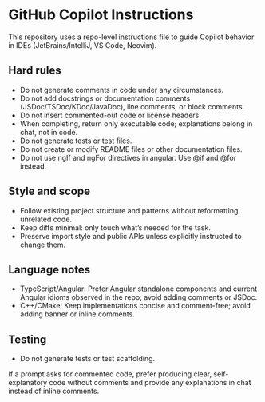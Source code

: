 # GitHub Copilot Instructions

This repository uses a repo-level instructions file to guide Copilot behavior in IDEs (JetBrains/IntelliJ, VS Code, Neovim).

## Hard rules
- Do not generate comments in code under any circumstances.
- Do not add docstrings or documentation comments (JSDoc/TSDoc/KDoc/JavaDoc), line comments, or block comments.
- Do not insert commented-out code or license headers.
- When completing, return only executable code; explanations belong in chat, not in code.
- Do not generate tests or test files.
- Do not create or modify README files or other documentation files.
- Do not use ngIf and ngFor directives in angular. Use @if and @for instead.

## Style and scope
- Follow existing project structure and patterns without reformatting unrelated code.
- Keep diffs minimal: only touch what’s needed for the task.
- Preserve import style and public APIs unless explicitly instructed to change them.

## Language notes
- TypeScript/Angular: Prefer Angular standalone components and current Angular idioms observed in the repo; avoid adding comments or JSDoc.
- C++/CMake: Keep implementations concise and comment-free; avoid adding banner or inline comments.

## Testing
- Do not generate tests or test scaffolding.

If a prompt asks for commented code, prefer producing clear, self-explanatory code without comments and provide any explanations in chat instead of inline comments.
